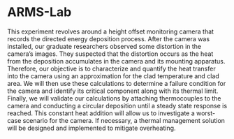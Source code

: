 # ARMS-Lab
This experiment revolves around a height offset monitoring camera that records the directed energy deposition process. After the camera was installed, our graduate researchers observed some distortion in the camera’s images. They suspected that the distortion occurs as the heat from the deposition accumulates in the camera and its mounting apparatus.
Therefore, our objective is to characterize and quantify the heat transfer into the camera using an approximation for the clad temperature and clad area. We will then use these calculations to determine a failure condition for the camera and identify its critical component along with its thermal limit. Finally, we will validate our calculations by attaching thermocouples to the camera and conducting a circular deposition until a steady state response is reached. This constant heat addition will allow us to investigate a worst-case scenario for the camera. If necessary, a thermal management solution will be designed and implemented to mitigate overheating.
